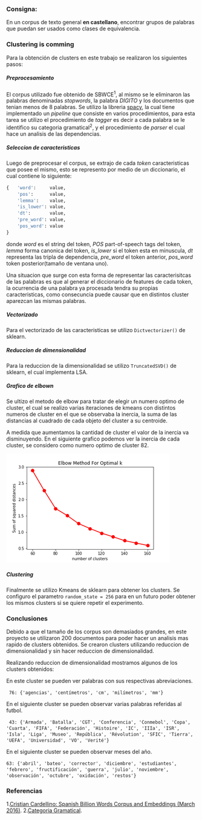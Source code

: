 ### Consigna:
En un corpus de texto general **en castellano**, encontrar grupos de palabras que puedan ser usados como clases de equivalencia.

### Clustering is comming
Para la obtención de clusters en este trabajo se realizaron los siguientes pasos:
##### Preprocesamiento
El corpus utilizado fue obtenido de SBWCE<sup>1</sup>, al mismo se le eliminaron las palabras denominadas *stopwords*, la palabra *DIGITO* y los documentos que tenian menos de 8 palabras.
Se utilizo la libreria [spacy](https://spacy.io/), la cual tiene implementado un *pipeline*  que consiste en varios procedimientos, para esta tarea se utilizo el procedimiento de *tagger* es decir a cada palabra se le identifico su categoria gramatical<sup>2</sup>, y el procedimiento de *parser* el cual hace un analisis de las dependencias.

##### Seleccion de caracteristicas
Luego de preprocesar el corpus, se extrajo de cada *token* caracteristicas que posee el mismo, esto se represento por medio de un diccionario, el cual contiene lo siguiente:
```python
{   'word':     value,
    'pos':      value,
    'lemma':    value,
    'is_lower': value,
    'dt':       value,
    'pre_word': value,
    'pos_word': value
}
```
donde *word* es el string del token, *POS* part-of-speech tags del token, *lemma* forma canonica del token, *is_lower* si el token esta en minuscula, *dt* representa las tripla de dependencia, *pre_word* el token anterior, *pos_word* token posterior(tamaño de ventana uno).

Una situacion que surge con esta forma de representar las caracterisitcas de las palabras es que al generar el diccionario de features de cada token, la ocurrencia de una palabra ya procesada tendra su propias caracteristicas, como consecuncia puede causar que en distintos cluster aparezcan las mismas palabras.
##### Vectorizado
Para el vectorizado de las caracteristicas se utilizo ```Dictvectorizer()``` de sklearn.
##### Reduccion de dimensionalidad
Para la reduccion de la dimensionalidad se utilizo ```TruncatedSVD()``` de sklearn, el cual implementa LSA.

##### Grafico de elbown

Se ultizo el metodo de elbow para tratar de elegir un numero optimo de cluster, el cual se realizo varias iteraciones de kmeans con distintos numeros de cluster en el  que se observaba la inercia, la suma de las distancias al cuadrado de cada objeto del cluster a su centroide.

A medida que aumentamos la cantidad de cluster el valor de la inercia va disminuyendo.
En el siguiente grafico podemos ver la inercia de cada cluster, se considero como numero optimo de cluster 82.

![elbow](elbow.png)

##### Clustering

Finalmente se utilizo Kmeans de sklearn para obtener los clusters.
Se configuro el parametro ```random_state = 256``` para en un futuro poder obtener los mismos clusters si se quiere repetir el experimento.

### Conclusiones

Debido a que el tamaño de los corpus son demasiados grandes, en este proyecto se utilizaron 200 documentos para poder hacer un analisis mas rapido de clusters obtenidos.
Se crearon clusters utilizando reduccion de dimensionalidad y sin hacer reduccion de dimensionalidad. 

Realizando reduccion de dimensionalidad mostramos algunos de los clusters obtenidos:

En este cluster se pueden ver palabras con sus respectivas abreviaciones.
```
 76: {'agencias', 'centímetros', 'cm', 'milímetros', 'mm'}
``` 
En el siguiente cluster se pueden observar varias palabras referidas al futbol.
```
 43: {'Armada', 'Batalla', 'CGT', 'Conferencia', 'Conmebol', 'Copa', 'Cuarta', 'FIFA', 'Federación', 'Histoire', 'IC', 'IIIa', 'ISR', 'Isla', 'Liga', 'Museo', 'República', 'Révolution', 'SFIC', 'Tierra', 'UEFA', 'Universidad', 'VO', 'Verité'}
```
En el siguiente cluster se pueden observar meses del año.
```
63: {'abril', 'bateo', 'corrector', 'diciembre', 'estudiantes', 'febrero', 'fructificación', 'guerra', 'julio', 'noviembre', 'observación', 'octubre', 'oxidación', 'restos'}
```
### Referencias

1.[Cristian Cardellino: Spanish Billion Words Corpus and Embeddings (March 2016)]( https://crscardellino.github.io/SBWCE/).
2.[Categoria Gramatical](https://es.wikipedia.org/wiki/Categor%C3%ADa_gramatical).